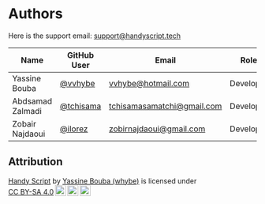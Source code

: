 # Authors

Here is the support email: <support@handyscript.tech>

| Name | GitHub User | Email | Role |
| ---- | ----------- | ----- | ---- |
| Yassine Bouba | [@vvhybe](https://github.com/vvhybe) | <vvhybe@hotmail.com> | Developer |
| Abdsamad Zalmadi| [@tchisama](https://github.com/tchisama) | <tchisamasamatchi@gmail.com> | Developer |
| Zobair Najdaoui | [@ilorez](https://github.com/ilorez) | <zobirnajdaoui@gmail.com> | Developer |

## Attribution

<p xmlns:cc="http://creativecommons.org/ns#" xmlns:dct="http://purl.org/dc/terms/"><a property="dct:title" rel="cc:attributionURL" href="https://github.com/handyscript/handyscript">Handy Script</a> by <a rel="cc:attributionURL dct:creator" property="cc:attributionName" href="https://github.com/vvhybe">Yassine Bouba (whybe)</a> is licensed under <a href="http://creativecommons.org/licenses/by-sa/4.0/?ref=chooser-v1" target="_blank" rel="license noopener noreferrer" style="display:inline-block;">CC BY-SA 4.0<img style="height:22px!important;margin-left:3px;vertical-align:text-bottom;" src="https://mirrors.creativecommons.org/presskit/icons/cc.svg?ref=chooser-v1"><img style="height:22px!important;margin-left:3px;vertical-align:text-bottom;" src="https://mirrors.creativecommons.org/presskit/icons/by.svg?ref=chooser-v1"><img style="height:22px!important;margin-left:3px;vertical-align:text-bottom;" src="https://mirrors.creativecommons.org/presskit/icons/sa.svg?ref=chooser-v1"></a></p>
